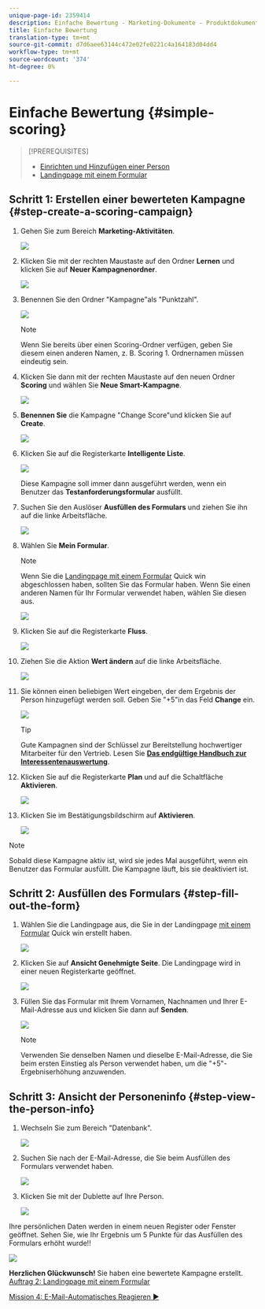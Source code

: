 ```yaml
---
unique-page-id: 2359414
description: Einfache Bewertung - Marketing-Dokumente - Produktdokumentation
title: Einfache Bewertung
translation-type: tm+mt
source-git-commit: d7d6aee63144c472e02fe0221c4a164183d04dd4
workflow-type: tm+mt
source-wordcount: '374'
ht-degree: 0%

---
```



# Einfache Bewertung {#simple-scoring}

>[!PREREQUISITES]
>
>* [Einrichten und Hinzufügen einer Person](get-set-up-and-add-a-person.md)
>* [Landingpage mit einem Formular](landing-page-with-a-form.md)


## Schritt 1: Erstellen einer bewerteten Kampagne {#step-create-a-scoring-campaign}

1. Gehen Sie zum Bereich **Marketing-Aktivitäten**.

   ![](assets/ma-1.png)

1. Klicken Sie mit der rechten Maustaste auf den Ordner **Lernen** und klicken Sie auf **Neuer Kampagnenordner**.

   ![](assets/two-2.png)

1. Benennen Sie den Ordner &quot;Kampagne&quot;als &quot;Punktzahl&quot;.

   ![](assets/three-1.png)

   >[!NOTE]
   >
   >Wenn Sie bereits über einen Scoring-Ordner verfügen, geben Sie diesem einen anderen Namen, z. B. Scoring 1. Ordnernamen müssen eindeutig sein.

1. Klicken Sie dann mit der rechten Maustaste auf den neuen Ordner **Scoring** und wählen Sie **Neue Smart-Kampagne**.

   ![](assets/four.png)

1. **Benennen Sie** die Kampagne &quot;Change Score&quot;und klicken Sie auf  **Create**.

   ![](assets/five-1.png)

1. Klicken Sie auf die Registerkarte **Intelligente Liste**.

   ![](assets/six-1.png)

   Diese Kampagne soll immer dann ausgeführt werden, wenn ein Benutzer das **Testanforderungsformular** ausfüllt.

1. Suchen Sie den Auslöser **Ausfüllen des Formulars** und ziehen Sie ihn auf die linke Arbeitsfläche.

   ![](assets/image2014-9-24-11-3a43-3a35.png)

1. Wählen Sie **Mein Formular**.

   >[!NOTE]
   >
   >Wenn Sie die [Landingpage mit einem Formular](/help/marketo/getting-started/quick-wins/landing-page-with-a-form.md) Quick win abgeschlossen haben, sollten Sie das Formular haben. Wenn Sie einen anderen Namen für Ihr Formular verwendet haben, wählen Sie diesen aus.

   ![](assets/image2014-9-24-11-3a44-3a16.png)

1. Klicken Sie auf die Registerkarte **Fluss**.

   ![](assets/image2014-9-24-11-3a44-3a33.png)

1. Ziehen Sie die Aktion **Wert ändern** auf die linke Arbeitsfläche.

   ![](assets/image2014-9-24-11-3a44-3a45.png)

1. Sie können einen beliebigen Wert eingeben, der dem Ergebnis der Person hinzugefügt werden soll. Geben Sie &quot;+5&quot;in das Feld **Change** ein.

   ![](assets/eleven-1.png)

   >[!TIP]
   >
   >Gute Kampagnen sind der Schlüssel zur Bereitstellung hochwertiger Mitarbeiter für den Vertrieb. Lesen Sie [**Das endgültige Handbuch zur Interessentenauswertung**](https://www.marketo.com/definitive-guides/lead-scoring/).

1. Klicken Sie auf die Registerkarte **Plan** und auf die Schaltfläche **Aktivieren**.

   ![](assets/twelve-1.png)

1. Klicken Sie im Bestätigungsbildschirm auf **Aktivieren**.

   ![](assets/thirteen-1.png)

>[!NOTE]
>
>Sobald diese Kampagne aktiv ist, wird sie jedes Mal ausgeführt, wenn ein Benutzer das Formular ausfüllt. Die Kampagne läuft, bis sie deaktiviert ist.

## Schritt 2: Ausfüllen des Formulars {#step-fill-out-the-form}

1. Wählen Sie die Landingpage aus, die Sie in der Landingpage [mit einem Formular](/help/marketo/getting-started/quick-wins/landing-page-with-a-form.md) Quick win erstellt haben.

   ![](assets/fourteen-1.png)

1. Klicken Sie auf **Ansicht Genehmigte Seite**. Die Landingpage wird in einer neuen Registerkarte geöffnet.

   ![](assets/image2014-9-24-11-3a47-3a51.png)

1. Füllen Sie das Formular mit Ihrem Vornamen, Nachnamen und Ihrer E-Mail-Adresse aus und klicken Sie dann auf **Senden**.

   ![](assets/image2014-9-24-11-3a47-3a59.png)

   >[!NOTE]
   >
   >Verwenden Sie denselben Namen und dieselbe E-Mail-Adresse, die Sie beim ersten Einstieg als Person verwendet haben, um die &quot;+5&quot;-Ergebniserhöhung anzuwenden.

## Schritt 3: Ansicht der Personeninfo {#step-view-the-person-info}

1. Wechseln Sie zum Bereich &quot;Datenbank&quot;.

   ![](assets/db-2.png)

1. Suchen Sie nach der E-Mail-Adresse, die Sie beim Ausfüllen des Formulars verwendet haben.

   ![](assets/eighteen.png)

1. Klicken Sie mit der Dublette auf Ihre Person.

   ![](assets/nineteen.png)

Ihre persönlichen Daten werden in einem neuen Register oder Fenster geöffnet. Sehen Sie, wie Ihr Ergebnis um 5 Punkte für das Ausfüllen des Formulars erhöht wurde!!

![](assets/twenty.png)

**Herzlichen Glückwunsch!** Sie haben eine bewertete Kampagne erstellt.
[Auftrag 2: Landingpage mit einem Formular](/help/marketo/getting-started/quick-wins/landing-page-with-a-form.md)

[Mission 4: E-Mail-Automatisches Reagieren ►](/help/marketo/getting-started/quick-wins/email-auto-response.md)
